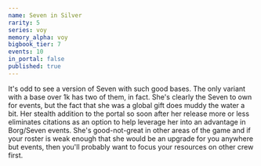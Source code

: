 ```yaml
---
name: Seven in Silver
rarity: 5
series: voy
memory_alpha: voy
bigbook_tier: 7
events: 10
in_portal: false
published: true
---
```


It's odd to see a version of Seven with such good bases. The only variant with a base over 1k has two of them, in fact. She's clearly the Seven to own for events, but the fact that she was a global gift does muddy the water a bit. Her stealth addition to the portal so soon after her release more or less eliminates citations as an option to help leverage her into an advantage in Borg/Seven events. She's good-not-great in other areas of the game and if your roster is weak enough that she would be an upgrade for you anywhere but events, then you'll probably want to focus your resources on other crew first.
